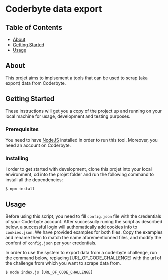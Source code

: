 # Coderbyte data export

## Table of Contents

- [About](#about)
- [Getting Started](#getting_started)
- [Usage](#usage)

## About <a name = "about"></a>

This projet aims to implsement a tools that can be used to scrap (aka export) data from Coderbyte.

## Getting Started <a name = "getting_started"></a>

These instructions will get you a copy of the project up and running on your local machine for usage, development and testing purposes.

### Prerequisites

You need to have [NodeJS](https://nodejs.org/) installed in order to run this tool. Moreover, you need an account on Coderbyte.

### Installing

I order to get started with development, clone this projet into your local environment, cd into the projet folder and run the following command to install all the dependencies:

```
$ npm install
```

## Usage <a name = "usage"></a>

Before using this script, you need to fill `config.json` file with the credentials of your Coderbyte account. After successully runing the script as described below, a successful login will authomatically add cookies info to `cookies.json`. We have provided examples for both files. Copy the examples and rename them to match the name aforementionned files, and modify the confent of `config.json` per your credentials.

In order to use the system to export data from a coderbyte challenge, run the command below, replacing [URL_OF_CODE_CHALLENGE] with the url of the challenge from which you want to scrape data from.

```
$ node index.js [URL_OF_CODE_CHALLENGE]
```
